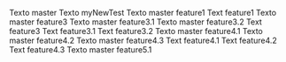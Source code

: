 Texto master
Texto myNewTest
Texto master feature1
Text feature1
Texto master feature3
Texto master feature3.1
Texto master feature3.2
Text feature3
Text feature3.1
Text feature3.2
Texto master feature4.1
Texto master feature4.2
Texto master feature4.3
Text feature4.1
Text feature4.2
Text feature4.3
Texto master feature5.1
